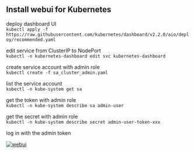 ## Install webui for Kubernetes


deploy dashboard UI   
`kubectl apply -f https://raw.githubusercontent.com/kubernetes/dashboard/v2.2.0/aio/deploy/recommended.yaml`   

edit service from ClusterIP to NodePort   
`kubectl -n kubernetes-dashboard edit svc kubernetes-dashboard`   

create service account with admin role   
`kubectl create -f sa_cluster_admin.yaml`   

list the service account   
`kubectl -n kube-system get sa`   

get the token with admin role    
`kubectl -n kube-system describe sa admin-user`   

get the secret with admin role   
`kubectl -n kube-system describe secret admin-user-token-xxx`   

log in with the admin token   

[![webui](image)](.admin-token-webui-k8s.png)
